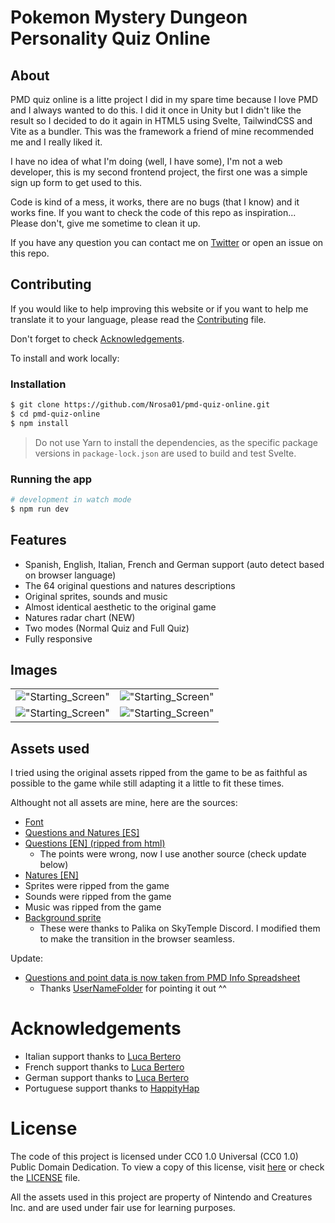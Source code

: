# Pokemon Mystery Dungeon Personality Quiz Online

## About

PMD quiz online is a litte project I did in my spare time because I love PMD and I always wanted to do this. I did it once in Unity but I didn't like the result so I decided to do it again in HTML5 using Svelte, TailwindCSS and Vite as a bundler. This was the framework a friend of mine recommended me and I really liked it. 

I have no idea of what I'm doing (well, I have some), I'm not a web developer, this is my second frontend project, the first one was a simple sign up form to get used to this.

Code is kind of a mess, it works, there are no bugs (that I know) and it works fine. If you want to check the code of this repo as inspiration... Please don't, give me sometime to clean it up.

If you have any question you can contact me on [Twitter](https://twitter.com/rionisguild) or open an issue on this repo.

## Contributing

If you would like to help improving this website or if you want to help me translate it to your language, please read the [Contributing](./Contributing.md) file.

Don't forget to check [Acknowledgements](#acknowledgements).

To install and work locally:

### Installation

```bash
$ git clone https://github.com/Nrosa01/pmd-quiz-online.git
$ cd pmd-quiz-online
$ npm install
```
> Do not use Yarn to install the dependencies, as the specific package versions in `package-lock.json` are used to build and test Svelte.

### Running the app

```bash
# development in watch mode
$ npm run dev
```

## Features

- Spanish, English, Italian, French and German support (auto detect based on browser language)
- The 64 original questions and natures descriptions
- Original sprites, sounds and music
- Almost identical aesthetic to the original game
- Natures radar chart (NEW)
- Two modes (Normal Quiz and Full Quiz)
- Fully responsive

## Images

|                                           |                                           |
|-------------------------------------------|-------------------------------------------|
| !["Starting_Screen"](./readmefiles/1.png) | !["Starting_Screen"](./readmefiles/2.png) |
| !["Starting_Screen"](./readmefiles/4.png) | !["Starting_Screen"](./readmefiles/3.png) |


## Assets used

I tried using the original assets ripped from the game to be as faithful as possible to the game while still adapting it a little to fit these times.

Althought not all assets are mine, here are the sources:

- [Font](https://www.dafont.com/es/wonder-mail.font)
- [Questions and Natures [ES]](https://www.wikidex.net/wiki/Test_de_personalidad_de_Pokémon_Mundo_misterioso:_Exploradores_del_cielo)
- [Questions [EN] (ripped from html)](https://explorerofsky.github.io/pmd-sky-quiz/)
  - The points were wrong, now I use another source (check update below)
- [Natures [EN]](https://www.deviantart.com/sparklespeed/journal/Pokemon-Mystery-Dungeon-EoS-Nature-Descriptions-439788647)
- Sprites were ripped from the game
- Sounds were ripped from the game
- Music was ripped from the game
- [Background sprite](https://discord.com/channels/710190644152369162/1029472133073604708/1035347628025716816)
  - These were thanks to Palika on SkyTemple Discord. I modified them to make the transition in the browser seamless.

Update:
 - [Questions and point data is now taken from PMD Info Spreadsheet](https://docs.google.com/spreadsheets/d/18utO_lCpWQ7iXY9wpbtxXpgmzebEI2IRjADp6IrUKZ0/view#gid=422133115)
   - Thanks [UserNameFolder](https://www.reddit.com/r/MysteryDungeon/comments/ylgmf5/comment/iuyhfdr/?utm_source=share&utm_medium=web2x&context=3) for pointing it out ^^

# Acknowledgements

- Italian support thanks to [Luca Bertero](https://github.com/luca-bertero)
- French support thanks to [Luca Bertero](https://github.com/luca-bertero)
- German support thanks to [Luca Bertero](https://github.com/luca-bertero)
- Portuguese support thanks to [HappityHap](https://twitter.com/Happy_Hap1227)

# License

The code of this project is licensed under CC0 1.0 Universal (CC0 1.0) Public Domain Dedication. To view a copy of this license, visit [here](https://creativecommons.org/publicdomain/zero/1.0/) or check the [LICENSE](./LICENSE.md) file.

All the assets used in this project are property of Nintendo and Creatures Inc. and are used under fair use for learning purposes.